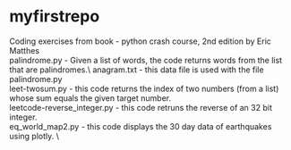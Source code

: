 # myfirstrepo
Coding exercises from book - python crash course, 2nd edition by Eric Matthes  
palindrome.py - Given a list of words, the code returns words from the list that are palindromes.\ 
anagram.txt - this data file is used with the file palindrome.py \
leet-twosum.py - this code returns the index of two numbers (from a list) whose sum equals the given target number. \
leetcode-reverse_integer.py - this code retruns the reverse of an 32 bit integer. \
eq_world_map2.py - this code displays the 30 day data of earthquakes using plotly. \